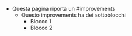 - Questa pagina riporta un #improvements
	- Questo improvements ha dei sottoblocchi
		- Blocco 1
		- Blocco 2